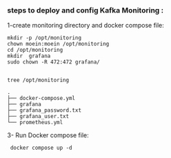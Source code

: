 
### steps to deploy and config Kafka Monitoring :

1-create monitoring directory and docker compose file:

```
mkdir -p /opt/monitoring
chown moein:moein /opt/monitoring
cd /opt/monitoring
mkdir  grafana
sudo chown -R 472:472 grafana/


tree /opt/monitoring

.
├── docker-compose.yml
├── grafana
├── grafana_password.txt
├── grafana_user.txt
└── prometheus.yml

```


3- Run Docker compose file:
```
 docker compose up -d


```